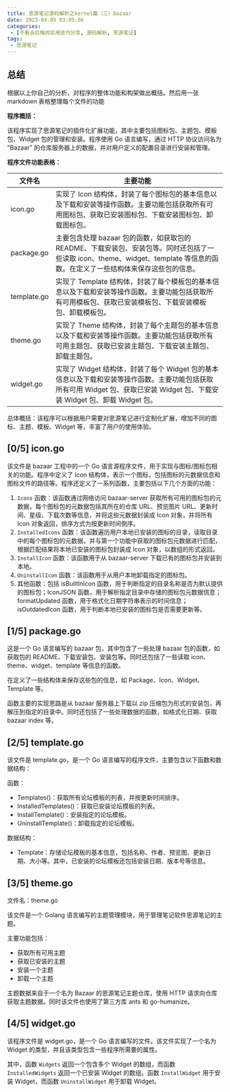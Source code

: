 ```yaml
---
title: 思源笔记源码解析之kernel篇（三）bazaar
date: 2023-04-05 03:05:56
categories:
 - [不看会后悔的实用技巧分享, 源码解析, 思源笔记]
tags: 
 - 思源笔记
---
```


## 总结

根据以上你自己的分析，对程序的整体功能和构架做出概括。然后用一张 markdown 表格整理每个文件的功能

**程序概括：**

该程序实现了思源笔记的插件化扩展功能，其中主要包括图标包、主题包、模板包、Widget 包的管理和安装。程序使用 Go 语言编写，通过 HTTP 协议访问名为 "Bazaar" 的仓库服务器上的数据，并对用户定义的配置目录进行安装和管理。

**程序文件功能表格：**

| 文件名      | 主要功能                                                                                                                                                                       |
| ------------- | -------------------------------------------------------------------------------------------------------------------------------------------------------------------------------- |
| icon.go     | 实现了 Icon 结构体，封装了每个图标包的基本信息以及下载和安装等操作函数。主要功能包括获取所有可用图标包、获取已安装图标包、下载安装图标包、卸载图标包。                         |
| package.go  | 主要包含处理 bazaar 包的函数，如获取包的 README、下载安装包、安装包等。同时还包括了一些读取 icon、theme、widget、template 等信息的函数。在定义了一些结构体来保存这些包的信息。 |
| template.go | 实现了 Template 结构体，封装了每个模板包的基本信息以及下载和安装等操作函数。主要功能包括获取所有可用模板包、获取已安装模板包、下载安装模板包、卸载模板包。                     |
| theme.go    | 实现了 Theme 结构体，封装了每个主题包的基本信息以及下载和安装等操作函数。主要功能包括获取所有可用主题包、获取已安装主题包、下载安装主题包、卸载主题包。                        |
| widget.go   | 实现了 Widget 结构体，封装了每个 Widget 包的基本信息以及下载和安装等操作函数。主要功能包括获取所有可用 Widget 包、获取已安装 Widget 包、下载安装 Widget 包、卸载 Widget 包。   |

总体概括：该程序可以根据用户需要对思源笔记进行定制化扩展，增加不同的图标、主题、模板、Widget 等，丰富了用户的使用体验。

## [0/5] icon.go

该文件是 bazaar 工程中的一个 Go 语言源程序文件，用于实现与图标/图标包相关的功能。程序中定义了 Icon 结构体，表示一个图标，包括图标的元数据信息和图标文件的路径等。程序还定义了一系列函数，主要包括以下几个方面的功能：

1. `Icons` 函数：该函数通过网络访问 bazaar-server 获取所有可用的图标包的元数据，每个图标包的元数据包括其所在的仓库 URL、预览图片 URL、更新时间、星级、下载次数等信息，并将这些元数据封装成 Icon 对象，并将所有 Icon 对象返回，排序方式为按更新时间倒序。
2. `InstalledIcons` 函数：该函数遍历用户本地已安装的图标的目录，读取目录中的每个图标包的元数据，并与第一个功能中获取的图标包元数据进行匹配，根据匹配结果将本地已安装的图标包封装成 Icon 对象，以数组的形式返回。
3. `InstallIcon` 函数：该函数用于从 bazaar-server 下载已有的图标包并安装到本地。
4. `UninstallIcon` 函数：该函数用于从用户本地卸载指定的图标包。
5. 其他函数：包括 isBuiltInIcon 函数，用于判断指定的目录名称是否为默认提供的图标包；IconJSON 函数，用于解析指定目录中存储的图标包元数据信息；formatUpdated 函数，用于格式化日期字符串表示的时间信息；isOutdatedIcon 函数，用于判断本地已安装的图标包是否需要更新等。

## [1/5] package.go

这是一个 Go 语言编写的 bazaar 包，其中包含了一些处理 bazaar 包的函数，如获取包的 README、下载安装包、安装包等。同时还包括了一些读取 icon、theme、widget、template 等信息的函数。

在定义了一些结构体来保存这些包的信息，如 Package、Icon、Widget、Template 等。

函数主要的实现思路是从 bazaar 服务器上下载以 zip 压缩包为形式的安装包，再解压到指定的目录中。同时还包括了一些处理数据的函数，如格式化日期、获取 bazaar index 等。

## [2/5] template.go

该文件是 template.go，是一个 Go 语言编写的程序文件，主要包含以下函数和数据结构：

函数：

* Templates()：获取所有论坛模板的列表，并按更新时间排序。
* InstalledTemplates()：获取已安装论坛模板的列表。
* InstallTemplate()：安装指定的论坛模板。
* UninstallTemplate()：卸载指定的论坛模板。

数据结构：

* Template：存储论坛模板的基本信息，包括名称、作者、预览图、更新日期、大小等。其中，已安装的论坛模板还包括安装日期、版本号等信息。

## [3/5] theme.go

文件名：theme.go

该文件是一个 Golang 语言编写的主题管理模块，用于管理笔记软件思源笔记的主题。

主要功能包括：

* 获取所有可用主题
* 获取已安装的主题
* 安装一个主题
* 卸载一个主题

主题数据来自于一个名为 Bazaar 的思源笔记主题仓库，使用 HTTP 请求向仓库获取主题数据。同时该文件也使用了第三方库 ants 和 go-humanize。

## [4/5] widget.go

该程序文件是 widget.go，是一个 Go 语言编写的文件。该文件实现了一个名为 Widget 的类型，并且该类型包含一些程序所需要的属性。

其中，函数 `Widgets` 返回一个包含多个 Widget 的数组，而函数 `InstalledWidgets` 返回一个已安装 Widget 的数组。函数 `InstallWidget` 用于安装 Widget，而函数 `UninstallWidget` 用于卸载 Widget。
